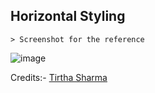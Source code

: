 ## Horizontal Styling

    > Screenshot for the reference

  ![image](https://github.com/user-attachments/assets/6bb923bf-38d2-4795-8e39-6090d7a31675)


Credits:- [Tirtha Sharma](https://github.com/genze121 "Tirtha Sharma")
